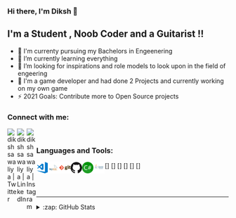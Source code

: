 ### Hi there, I'm Diksh 👋

## I'm a Student , Noob Coder and a Guitarist !!

- 🔭 I'm currenty pursuing my Bachelors in Engeenering
- 🌱 I’m currently learning everything 
- 👯 I’m looking for inspirations and role models to look upon in the field of engeering 
- 🥅 I'm a game developer and had done 2 Projects and currently working on my own game
- ⚡ 2021 Goals: Contribute more to Open Source projects 

### Connect with me:

[<img align="left" alt="dikshsawaliya | Twitter" width="22px" src="https://cdn.jsdelivr.net/npm/simple-icons@v3/icons/twitter.svg" />][twitter]
[<img align="left" alt="dikshsawaliya | LinkedIn" width="22px" src="https://cdn.jsdelivr.net/npm/simple-icons@v3/icons/linkedin.svg" />][linkedin]
[<img align="left" alt="dikshsawaliya | Instagram" width="22px" src="https://cdn.jsdelivr.net/npm/simple-icons@v3/icons/instagram.svg" />][instagram]

<br />

### Languages and Tools:

[<img align="left" alt="Visual Studio Code" width="26px" src="https://raw.githubusercontent.com/github/explore/80688e429a7d4ef2fca1e82350fe8e3517d3494d/topics/visual-studio-code/visual-studio-code.png" />]
[<img align="left" alt="MySQL" width="26px" src="https://raw.githubusercontent.com/github/explore/80688e429a7d4ef2fca1e82350fe8e3517d3494d/topics/mysql/mysql.png" />]
[<img align="left" alt="Git" width="26px" src="https://raw.githubusercontent.com/github/explore/80688e429a7d4ef2fca1e82350fe8e3517d3494d/topics/git/git.png" />]
[<img align="left" alt="GitHub" width="26px" src="https://raw.githubusercontent.com/github/explore/78df643247d429f6cc873026c0622819ad797942/topics/github/github.png" />]
[<img align="left" alt="C Sharp" width="26px" src="https://raw.githubusercontent.com/github/explore/80688e429a7d4ef2fca1e82350fe8e3517d3494d/topics/csharp/csharp.png" />]
[<img align="left" alt="Java" width="26px" src="https://raw.githubusercontent.com/github/explore/80688e429a7d4ef2fca1e82350fe8e3517d3494d/topics/java/java.png" />]

<br />
<br />

---
<details>
  <summary>:zap: GitHub Stats</summary>

  <img align="left" alt="Diksh's GitHub Stats" src="https://github-readme-stats.codestackr.vercel.app/api?username=dikshsawaliya&show_icons=true&hide_border=true" />

</details>

[twitter]: https://twitter.com/SawaliyaDiksh
[instagram]: https://www.instagram.com/diksh_sawaliya/
[linkedin]: https://www.linkedin.com/in/diksh-sawaliya-6111381a7/
